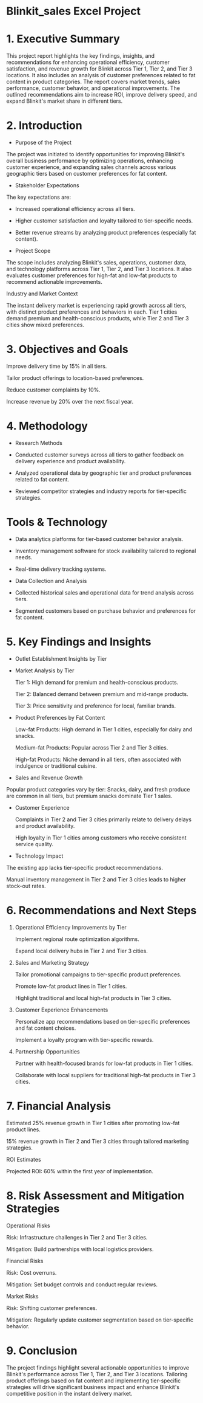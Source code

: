 # Blinkit_sales Excel Project

# 1. Executive Summary
This project report highlights the key findings, insights, and recommendations for enhancing operational efficiency, customer satisfaction, and revenue growth for Blinkit across Tier 1, Tier 2, and Tier 3 locations. It also includes an analysis of customer preferences related to fat content in product categories. The report covers market trends, sales performance, customer behavior, and operational improvements. The outlined recommendations aim to increase ROI, improve delivery speed, and expand Blinkit's market share in different tiers.

# 2. Introduction

* Purpose of the Project

The project was initiated to identify opportunities for improving Blinkit's overall business performance by optimizing operations, enhancing customer experience, and expanding sales channels across various geographic tiers based on customer preferences for fat content.

* Stakeholder Expectations

The key expectations are:

* Increased operational efficiency across all tiers.

* Higher customer satisfaction and loyalty tailored to tier-specific needs.

* Better revenue streams by analyzing product preferences (especially fat content).

* Project Scope

The scope includes analyzing Blinkit's sales, operations, customer data, and technology platforms across Tier 1, Tier 2, and Tier 3 locations. It also evaluates customer preferences for high-fat and low-fat products to recommend actionable improvements.

Industry and Market Context

The instant delivery market is experiencing rapid growth across all tiers, with distinct product preferences and behaviors in each. Tier 1 cities demand premium and health-conscious products, while Tier 2 and Tier 3 cities show mixed preferences.

# 3. Objectives and Goals

Improve delivery time by 15% in all tiers.

Tailor product offerings to location-based preferences.

Reduce customer complaints by 10%.

Increase revenue by 20% over the next fiscal year.

# 4. Methodology

- Research Methods

* Conducted customer surveys across all tiers to gather feedback on delivery experience and product availability.

* Analyzed operational data by geographic tier and product preferences related to fat content.

* Reviewed competitor strategies and industry reports for tier-specific strategies.

# Tools & Technology

* Data analytics platforms for tier-based customer behavior analysis.

* Inventory management software for stock availability tailored to regional needs.

* Real-time delivery tracking systems.

* Data Collection and Analysis

* Collected historical sales and operational data for trend analysis across tiers.

* Segmented customers based on purchase behavior and preferences for fat content.

# 5. Key Findings and Insights

* Outlet Establishment Insights by Tier


*  Market Analysis by Tier

    Tier 1: High demand for premium and health-conscious products.
    
    Tier 2: Balanced demand between premium and mid-range products.
    
    Tier 3: Price sensitivity and preference for local, familiar brands.

* Product Preferences by Fat Content

    Low-fat Products: High demand in Tier 1 cities, especially for dairy and snacks.
    
    Medium-fat Products: Popular across Tier 2 and Tier 3 cities.
    
    High-fat Products: Niche demand in all tiers, often associated with indulgence or traditional cuisine.


* Sales and Revenue Growth

Popular product categories vary by tier: Snacks, dairy, and fresh produce are common in all tiers, but premium snacks dominate Tier 1 sales.

* Customer Experience

    Complaints in Tier 2 and Tier 3 cities primarily relate to delivery delays and product availability.
    
    High loyalty in Tier 1 cities among customers who receive consistent service quality.

* Technology Impact

The existing app lacks tier-specific product recommendations.

Manual inventory management in Tier 2 and Tier 3 cities leads to higher stock-out rates.

# 6. Recommendations and Next Steps

1. Operational Efficiency Improvements by Tier

    Implement regional route optimization algorithms.
    
    Expand local delivery hubs in Tier 2 and Tier 3 cities.

2. Sales and Marketing Strategy

    Tailor promotional campaigns to tier-specific product preferences.
    
    Promote low-fat product lines in Tier 1 cities.
    
    Highlight traditional and local high-fat products in Tier 3 cities.

3. Customer Experience Enhancements

    Personalize app recommendations based on tier-specific preferences and fat content choices.
    
    Implement a loyalty program with tier-specific rewards.

4. Partnership Opportunities

    Partner with health-focused brands for low-fat products in Tier 1 cities.
    
    Collaborate with local suppliers for traditional high-fat products in Tier 3 cities.

# 7. Financial Analysis


Estimated 25% revenue growth in Tier 1 cities after promoting low-fat product lines.

15% revenue growth in Tier 2 and Tier 3 cities through tailored marketing strategies.

ROI Estimates

Projected ROI: 60% within the first year of implementation.

# 8. Risk Assessment and Mitigation Strategies

Operational Risks

Risk: Infrastructure challenges in Tier 2 and Tier 3 cities.

Mitigation: Build partnerships with local logistics providers.

Financial Risks

Risk: Cost overruns.

Mitigation: Set budget controls and conduct regular reviews.

Market Risks

Risk: Shifting customer preferences.

Mitigation: Regularly update customer segmentation based on tier-specific behavior.

# 9. Conclusion

The project findings highlight several actionable opportunities to improve Blinkit's performance across Tier 1, Tier 2, and Tier 3 locations. Tailoring product offerings based on fat content and implementing tier-specific strategies will drive significant business impact and enhance Blinkit's competitive position in the instant delivery market.
